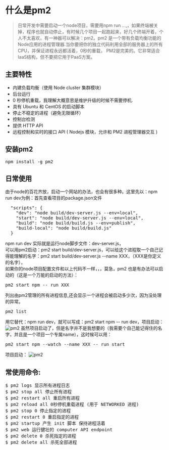 # 什么是pm2 #
> 日常开发中需要启动一个node项目，需要用npm run …,，如果终端被关掉，程序也就自动停止，有时候几个项目一起跑起来，好几个终端开着，个人不太喜欢，有一神器可以解决：pm2。pm2 是一个带有负载均衡功能的Node应用的进程管理器.当你要把你的独立代码利用全部的服务器上的所有CPU，并保证进程永远都活着，0秒的重载， PM2是完美的。它非常适合IaaS结构，但不要把它用于PaaS方案。


## 主要特性 ##
- 内建负载均衡（使用 Node cluster 集群模块）
- 后台运行
- 0 秒停机重载，我理解大概意思是维护升级的时候不需要停机.
- 具有 Ubuntu 和 CentOS 的启动脚本
- 停止不稳定的进程（避免无限循环）
- 控制台检测
- 提供 HTTP API
- 远程控制和实时的接口 API ( Nodejs 模块，允许和 PM2 进程管理器交互 )


## 安装pm2 ##
<pre>
npm install -g pm2
</pre>


## 日常使用 ##
由于node的百花齐放，启动一个网站的办法，也会有很多种。这里先以：npm run dev为例：首先查看项目的package.json文件
<pre>
  "scripts": {
    "dev": "node build/dev-server.js --env=local",
    "start": "node build/dev-server.js --env=local",
    "build": "node build/build.js --env=publish",
    "build-local": "node build/build.js"
  }
</pre>
npm run dev 实际就是运行node脚步文件：dev-server.js，<br>
可以用pm2启动：pm2 start build/dev-server.js，可以给这个进程取一个自己记得能理解的名字：pm2 start build/dev-server.js --name XXX，（XXX是你定义的名字），<br>
如果你的node项目配置文件和以上代码不一样，，，莫急，pm2 也是有办法可以启动的（这是一个万能的启动的方法）：
<pre>
pm2 start npm -- run XXX
</pre>
列出由pm2管理的所有进程信息,还会显示一个进程会被启动多少次，因为没处理的异常。<br>
<pre>
pm2 list
</pre>
用它替代：npm run dev，就可以写成：pm2 start npm -- run dev，项目启动：
![pm2](https://images2018.cnblogs.com/blog/886977/201711/886977-20171128142359222-1681967336.png)
虽然项目启动了，但是名字并不是我想要的（我需要个自己能记得住的名字，并且是一个项目一个专属name），这时候可以用：
<pre>
pm2 start npm --watch --name XXX -- run start
</pre>
项目启动：
![pm2](https://images2018.cnblogs.com/blog/886977/201711/886977-20171128142937706-1378783035.png)


## 常使用命令: ##
<pre>
$ pm2 logs 显示所有进程日志
$ pm2 stop all 停止所有进程
$ pm2 restart all 重启所有进程
$ pm2 reload all 0秒停机重载进程 (用于 NETWORKED 进程)
$ pm2 stop 0 停止指定的进程
$ pm2 restart 0 重启指定的进程
$ pm2 startup 产生 init 脚本 保持进程活着
$ pm2 web 运行健壮的 computer API endpoint
$ pm2 delete 0 杀死指定的进程
$ pm2 delete all 杀死全部进程
</pre>
